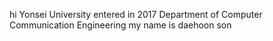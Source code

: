 hi
Yonsei University
entered in 2017
Department of Computer Communication Engineering
my name is daehoon son
